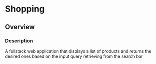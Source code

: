 # Shopping

## Overview
### Description
A fullstack web application that displays a list of products and returns the desired ones based on the input query retrieving from the search bar 
